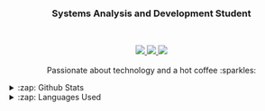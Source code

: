 <h3 align="center">Systems Analysis and Development Student</h3>
</br>
<p align="center">
   <a align="center" href="https://twitter.com/missmxcc" target="__blank">
      <img src="https://img.shields.io/badge/twitter-%231DA1F2.svg?&style=for-the-badge&logo=twitter&logoColor=white" >
   </a>
   <a align="center" href="https://linkedin.com/in/felipefloress" target="__blank">
      <img src="https://img.shields.io/badge/linkedin-%230077B5.svg?&style=for-the-badge&logo=linkedin&logoColor=white">
   </a>
   <a align="center" href="https://instagram.com/f_florxs" target="__blank">
      <img src="https://img.shields.io/badge/instagram-%23E4405F.svg?&style=for-the-badge&logo=instagram&logoColor=white">
   </a>
   <br>
   <br>
   Passionate about technology and a hot coffee :sparkles:
   </p>

   <details>
     <summary>:zap: Github Stats</summary>
     <img src="https://github-readme-stats.vercel.app/api? username=bruckmann&&show_icons=true&title_color=ffffff&icon_color=ffffff&text_color=ffffff&bg_color=0D1117">
   </details>

   <details>
     <summary>:zap: Languages Used</summary>
     <img src="https://github-readme-stats.vercel.app/api/top-langs/?username=bruckmann&layout=compact&bg_color=0D1117&text_color=ffffff">
   </details>
